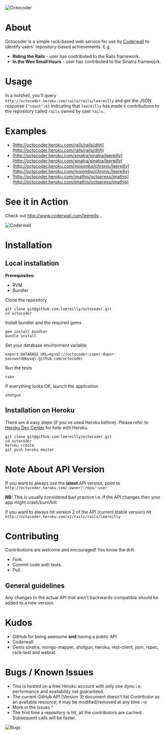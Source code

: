 ![Octocoder](http://i.imgur.com/IEcUy.png "Octocoder")

# About

Octocoder is a simple rack-based web service for use by [Coderwall](http://www.coderwall.com) to identify users' repository-based achievements. E.g.

* **Riding the Rails** - user has contributed to the Rails framework.
* **In the Wee Small Hours** - user has contributed to the Sinatra framework.

# Usage

In a nutshell, you'll query `http://octocoder.heroku.com/rails/rails/leereilly` and get the JSON response `{"count":6}` indicating that `leereilly` has made `6` contributions to the repository called `rails` owned by user `rails`.
    
# Examples

* [http://octocoder.heroku.com/rails/rails/dhh](http://octocoder.heroku.com/rails/rails/dhh)
* [http://octocoder.heroku.com/sinatra/sinatra/leereilly](http://octocoder.heroku.com/sinatra/sinatra/leereilly)
* [http://octocoder.heroku.com/mojombo/chronic/leereilly](http://octocoder.heroku.com/mojombo/chronic/leereilly)
* [http://octocoder.heroku.com/imathis/octopress/imathis](http://octocoder.heroku.com/imathis/octopress/imathis)

# See it in Action

Check out http://www.coderwall.com/leereilly...

![Coderwall](http://i.imgur.com/Dpgwm.png "Coderwall")

# Installation

## Local installation

**Prerequisites:**

* RVM
* Bundler

Clone the repository

    git clone git@github.com:leereilly/octocoder.git
    cd octocoder
    
Install bundler and the required gems

    gem install bundler     
    bundle install
    
Set your database environment variable

    export DATABASE_URL=mysql://octocoder:super-duper-password@mysql.github.com/octocoder
    
Run the tests

    rake

If everything looks OK, launch the application

    shotgun    
    
## Installation on Heroku  

There are 4 easy steps (if you've used Heroku before). Please refer to [Heroku Dev Center](http://devcenter.heroku.com/articles/quickstart) for help with Heroku.

    git clone git@github.com:leereilly/octocoder.git
    cd octocoder
    heroku create 
    git push heroku master

# Note About API Version

If you want to always use the **latest** API version, point to `http://octocoder.heroku.com/:owner/:repo/:user`

**NB:** This is usually considered bad practice i.e. if the API changes then your app might crash/burn/kill.

If you want to always hit version 2 of the API (current stable version) hit `http://octocoder.heroku.com/v2/rails/rails/leereilly`

# Contributing

Contributions are welcome and encouraged! You know the drill. 

* Fork.
* Commit code with tests.
* Pull.

## General guidelines

Any changes to the actual API that aren't backwards-compatible should be added to a new version.

# Kudos

* GitHub for being awesome __and__ having a public API
* Coderwall
* Gems sinatra, mongo-mapper, shotgun, heroku, rest-client, json, rspec, rack-test and webrat

# Bugs / Known Issues

* This is hosted on a free Heroku account with only one dyno i.e. performance and availability not guaranteed.
* The current GitHub API (Version 3) document doesn't list Contributor as an available resource; it may be modified/removed at any time :-o
* More in the issues ^
* The first time a repository is hit, all the contributors are cached. Subsequent calls will be faster.

![Bugs](http://i.imgur.com/K8vsw.gif "Bugs")